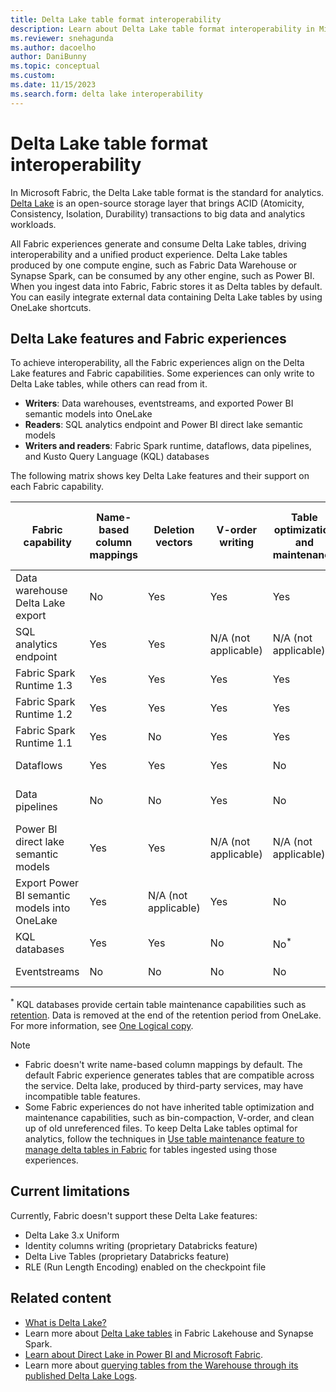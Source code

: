 ```yaml
---
title: Delta Lake table format interoperability
description: Learn about Delta Lake table format interoperability in Microsoft Fabric.
ms.reviewer: snehagunda
ms.author: dacoelho
author: DaniBunny
ms.topic: conceptual
ms.custom:
ms.date: 11/15/2023
ms.search.form: delta lake interoperability
---
```


# Delta Lake table format interoperability

In Microsoft Fabric, the Delta Lake table format is the standard for analytics. [Delta Lake](https://docs.delta.io/latest/delta-intro.html) is an open-source storage layer that brings ACID (Atomicity, Consistency, Isolation, Durability) transactions to big data and analytics workloads.

All Fabric experiences generate and consume Delta Lake tables, driving interoperability and a unified product experience. Delta Lake tables produced by one compute engine, such as Fabric Data Warehouse or Synapse Spark, can be consumed by any other engine, such as Power BI. When you ingest data into Fabric, Fabric stores it as Delta tables by default. You can easily integrate external data containing Delta Lake tables by using OneLake shortcuts.

## Delta Lake features and Fabric experiences

To achieve interoperability, all the Fabric experiences align on the Delta Lake features and Fabric capabilities. Some experiences can only write to Delta Lake tables, while others can read from it.

* **Writers**: Data warehouses, eventstreams, and exported Power BI semantic models into OneLake
* **Readers**: SQL analytics endpoint and Power BI direct lake semantic models
* **Writers and readers**: Fabric Spark runtime, dataflows, data pipelines, and Kusto Query Language (KQL) databases

The following matrix shows key Delta Lake features and their support on each Fabric capability.

|Fabric capability|Name-based column mappings|Deletion vectors|V-order writing|Table optimization and maintenance|Write partitions|Read partitions|Liquid Clustering|TIMESTAMP_NTZ|Delta reader/writer version and default table features|
|---------|---------|---------|---------|---------|---------|---------|---------|---------|---------|
|Data warehouse Delta Lake export|No|Yes|Yes|Yes|No|Yes|No|No|Reader: 3<br/>Writer: 7<br/>Deletion Vectors|
SQL analytics endpoint|Yes|Yes|N/A (not applicable)|N/A (not applicable)|N/A (not applicable)|Yes|Yes|No|N/A (not applicable)|
Fabric Spark Runtime 1.3|Yes|Yes|Yes|Yes|Yes|Yes|Yes|Yes|Reader: 1<br/>Writer: 2|
Fabric Spark Runtime 1.2|Yes|Yes|Yes|Yes|Yes|Yes|Yes, read only|Yes|Reader: 1<br/>Writer: 2|
Fabric Spark Runtime 1.1|Yes|No|Yes|Yes|Yes|Yes|Yes, read only|No|Reader: 1<br/>Writer: 2|
Dataflows|Yes|Yes|Yes|No|Yes|Yes|Yes, read only|No|Reader: 1<br/>Writer: 2<br/>|
Data pipelines|No|No|Yes|No|Yes, overwrite only|Yes|Yes, read only|No|Reader: 1<br/>Writer: 2|
Power BI direct lake semantic models|Yes|Yes|N/A (not applicable)|N/A (not applicable)|N/A (not applicable)|Yes|Yes|No|N/A (not applicable)|
Export Power BI semantic models into OneLake|Yes|N/A (not applicable)|Yes|No|Yes|N/A (not applicable)|No|No|Reader: 2<br/>Writer: 5|
KQL databases|Yes|Yes|No|No<sup>*</sup>|Yes|Yes|No|No|Reader: 1<br/>Writer: 1|
Eventstreams|No|No|No|No|Yes|N/A (not applicable)|No|No|Reader: 1<br/>Writer: 2|

<sup>*</sup> KQL databases provide certain table maintenance capabilities such as [retention](../real-time-intelligence/data-policies.md). Data is removed at the end of the retention period from OneLake. For more information, see [One Logical copy](../real-time-intelligence/one-logical-copy.md).

> [!NOTE]
>
> * Fabric doesn't write name-based column mappings by default. The default Fabric experience generates tables that are compatible across the service. Delta lake, produced by third-party services, may have incompatible table features.
> * Some Fabric experiences do not have inherited table optimization and maintenance capabilities, such as bin-compaction, V-order, and clean up of old unreferenced files. To keep Delta Lake tables optimal for analytics, follow the techniques in [Use table maintenance feature to manage delta tables in Fabric](../data-engineering/lakehouse-table-maintenance.md) for tables ingested using those experiences.

## Current limitations

Currently, Fabric doesn't support these Delta Lake features:

* Delta Lake 3.x Uniform
* Identity columns writing (proprietary Databricks feature)
* Delta Live Tables (proprietary Databricks feature)
* RLE (Run Length Encoding) enabled on the checkpoint file


## Related content

* [What is Delta Lake?](/azure/synapse-analytics/spark/apache-spark-what-is-delta-lake)
* Learn more about [Delta Lake tables](../data-engineering/lakehouse-and-delta-tables.md) in Fabric Lakehouse and Synapse Spark.
* [Learn about Direct Lake in Power BI and Microsoft Fabric](../fundamentals/direct-lake-overview.md).
* Learn more about [querying tables from the Warehouse through its published Delta Lake Logs](../data-warehouse/query-delta-lake-logs.md).
